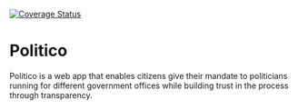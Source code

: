 [![Coverage Status](https://coveralls.io/repos/github/nwamugo/politico/badge.svg?branch=master)](https://coveralls.io/github/nwamugo/politico?branch=master)

# Politico
Politico is a web app that enables citizens give their mandate to politicians running for different government offices while building trust in the process through transparency.
